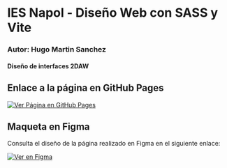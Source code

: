 # IES Napol - Diseño Web con SASS y Vite 

### Autor: Hugo Martin Sanchez
#### Diseño de interfaces 2DAW

## Enlace a la página en GitHub Pages

[![Ver Página en GitHub Pages](https://img.shields.io/badge/GitHub-Pages-blue)](https://hugomartiin.github.io/IesNapolSASS/)

## Maqueta en Figma
Consulta el diseño de la página realizado en Figma en el siguiente enlace:

[![Ver en Figma](https://img.shields.io/badge/Figma-Diseño-orange)](https://www.figma.com/file/BG6rdDl1MUn9LJKtPBs6z1?node-id=107-763&node-type=frame&t=MxAFL3LFNdmByOqt-0&type=design&mode=design&fuid=1418561696904566261)

